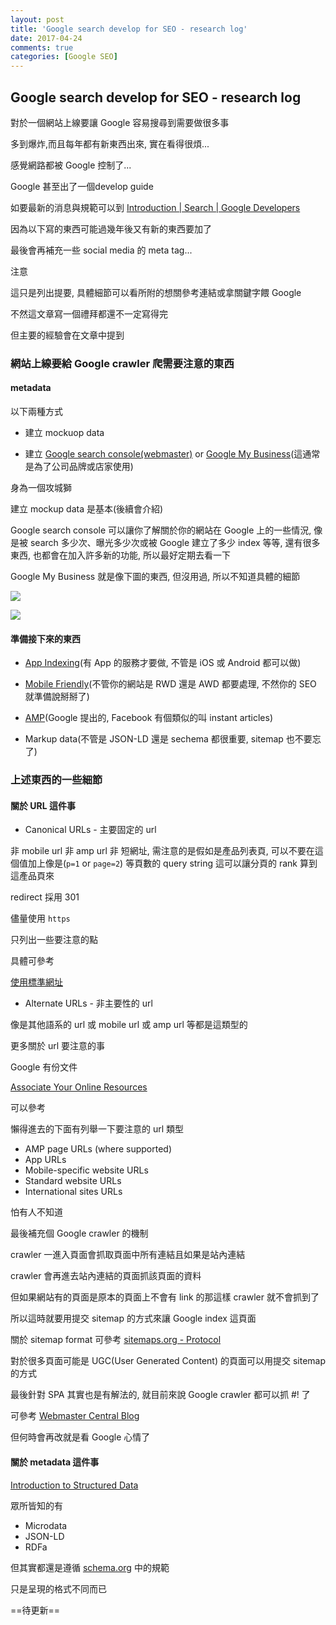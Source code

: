 ```yaml
---
layout: post
title: 'Google search develop for SEO - research log'
date: 2017-04-24
comments: true
categories: [Google SEO]
---
```

## Google search develop for SEO - research log

對於一個網站上線要讓 Google 容易搜尋到需要做很多事

多到爆炸,而且每年都有新東西出來, 實在看得很煩...

感覺網路都被 Google 控制了...

Google 甚至出了一個develop guide

如要最新的消息與規範可以到 [Introduction | Search | Google Developers](https://developers.google.com/search/docs/guides/)

因為以下寫的東西可能過幾年後又有新的東西要加了

最後會再補充一些 social media 的 meta tag...

注意

這只是列出提要, 具體細節可以看所附的想關參考連結或拿關鍵字餵 Google

不然這文章寫一個禮拜都還不一定寫得完

但主要的經驗會在文章中提到

### 網站上線要給 Google crawler 爬需要注意的東西

#### metadata

以下兩種方式

* 建立 mockuop data

* 建立 [Google search console(webmaster)](https://www.google.com/webmasters/#?modal_active=none) or [Google My Business](https://www.google.com/business/)(這通常是為了公司品牌或店家使用)

身為一個攻城獅

建立 mockup data 是基本(後續會介紹)

Google search console 可以讓你了解關於你的網站在 Google 上的一些情況, 像是被 search 多少次、曝光多少次或被  Google 建立了多少 index 等等, 還有很多東西, 也都會在加入許多新的功能, 所以最好定期去看一下

Google My Business 就是像下圖的東西, 但沒用過, 所以不知道具體的細節

<img class="left" src="https://firebasestorage.googleapis.com/v0/b/storage-bucket-83851.appspot.com/o/logdown%2F%E8%9E%A2%E5%B9%95%E5%BF%AB%E7%85%A7%202017-04-24%20%E4%B8%8A%E5%8D%8810.59.19.png?alt=media&amp;token=be4bbc76-bbb6-48d1-8cc6-4c6b0178cc49">

![](https://firebasestorage.googleapis.com/v0/b/storage-bucket-83851.appspot.com/o/logdown%2F%E8%9E%A2%E5%B9%95%E5%BF%AB%E7%85%A7%202017-04-24%20%E4%B8%8A%E5%8D%8811.00.56.png?alt=media&token=eb25ad74-49e8-4fda-abb4-afac1fd8a963)

#### 準備接下來的東西

* [App Indexing](https://firebase.google.com/docs/app-indexing/)(有 App 的服務才要做, 不管是 iOS 或 Android 都可以做)

* [Mobile Friendly](https://developers.google.com/webmasters/mobile-sites/)(不管你的網站是 RWD 還是 AWD 都要處理, 不然你的 SEO 就準備說掰掰了)

* [AMP](https://www.ampproject.org/)(Google 提出的, Facebook 有個類似的叫 instant articles)

* Markup data(不管是 JSON-LD 還是 sechema 都很重要, sitemap 也不要忘了)

### 上述東西的一些細節

#### 關於 URL 這件事

* Canonical URLs - 主要固定的 url

非 mobile url 非 amp url 非 短網址, 需注意的是假如是產品列表頁, 可以不要在這個值加上像是(`p=1` or `page=2`) 等頁數的 query string 這可以讓分頁的 rank 算到這產品頁來

redirect 採用 301

儘量使用 `https`

只列出一些要注意的點

具體可參考

[使用標準網址](https://support.google.com/webmasters/answer/139066?hl=zh-Hant)

* Alternate URLs - 非主要性的 url

像是其他語系的 url 或 mobile url 或 amp url 等都是這類型的

更多關於 url 要注意的事

Google 有份文件

[Associate Your Online Resources](https://developers.google.com/search/docs/guides/associate-resources)

可以參考

懶得進去的下面有列舉一下要注意的 url 類型

* AMP page URLs (where supported)
* App URLs
* Mobile-specific website URLs
* Standard website URLs
* International sites URLs

怕有人不知道

最後補充個 Google crawler 的機制

crawler 一進入頁面會抓取頁面中所有連結且如果是站內連結

crawler 會再進去站內連結的頁面抓該頁面的資料

但如果網站有的頁面是原本的頁面上不會有 link 的那這樣 crawler 就不會抓到了

所以這時就要用提交 sitemap 的方式來讓 Google index 這頁面

關於 sitemap format 可參考 [sitemaps.org - Protocol](https://www.sitemaps.org/protocol.html)

對於很多頁面可能是 UGC(User Generated Content) 的頁面可以用提交 sitemap 的方式

最後針對 SPA 其實也是有解法的, 就目前來說 Google crawler 都可以抓 #! 了

可參考 [Webmaster Central Blog](https://webmasters.googleblog.com/2015/10/deprecating-our-ajax-crawling-scheme.html)

但何時會再改就是看 Google 心情了

#### 關於 metadata 這件事

[Introduction to Structured Data](https://developers.google.com/search/docs/guides/intro-structured-data)

眾所皆知的有

* Microdata
* JSON-LD
* RDFa

但其實都還是遵循 [schema.org](http://schema.org/) 中的規範

只是呈現的格式不同而已

==待更新==

